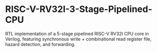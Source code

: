 # RISC-V-RV32I-3-Stage-Pipelined-CPU
RTL implementation of a 5-stage pipelined RISC-V RV32I CPU core in Verilog, featuring synchronous write + combinational read register file, hazard detection, and forwarding.
